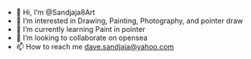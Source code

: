 - 👋 Hi, I’m @Sandjaja8Art
- 👀 I’m interested in Drawing, Painting,
Photography, and pointer draw
- 🌱 I’m currently learning Paint in pointer
- 💞️ I’m looking to collaborate on opensea
- 📫 How to reach me dave.sandjaja@yahoo.com

<!---
Sandjaja8Art/Sandjaja8Art is a ✨ special ✨ repository because its `README.md` (this file) appears on your GitHub profile.
You can click the Preview link to take a look at your changes.
--->

